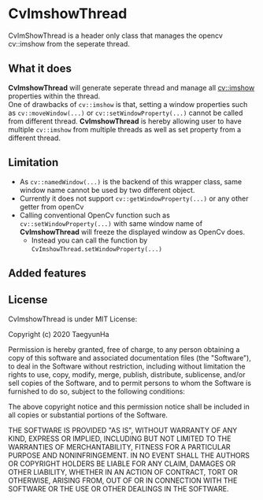 # CvImshowThread
CvImShowThread is a header only class that manages the opencv cv::imshow from the seperate thread.

## What it does
**CvImshowThread** will generate seperate thread and manage all <cv::imshow> properties within the thread.\
One of drawbacks of ``cv::imshow`` is that, setting a window properties such as `cv::moveWindow(...)` or `cv::setWindowProperty(...)` cannot be called from different thread. **CvImshowThread** is hereby allowing user to have multiple ``cv::imshow`` from multiple threads as well as set property from a different thread.

## Limitation
* As ``cv::namedWindow(...)`` is the backend of this wrapper class, same window name cannot be used by two different object.
* Currently it does not support ```cv::getWindowProperty(...)``` or any other getter from openCv
* Calling conventional OpenCv function such as ```cv::setWindowProperty(...)``` with same window name of **CvImshowThread** will freeze the displayed window as OpenCv does.
  * Instead you can call the function by ``CvImshowThread.setWindowProperty(...)``
  
## Added features

## License
CvImshowThread is under MIT License:

Copyright (c) 2020 TaegyunHa

Permission is hereby granted, free of charge, to any person obtaining a copy
of this software and associated documentation files (the "Software"), to deal
in the Software without restriction, including without limitation the rights
to use, copy, modify, merge, publish, distribute, sublicense, and/or sell
copies of the Software, and to permit persons to whom the Software is
furnished to do so, subject to the following conditions:

The above copyright notice and this permission notice shall be included in all
copies or substantial portions of the Software.

THE SOFTWARE IS PROVIDED "AS IS", WITHOUT WARRANTY OF ANY KIND, EXPRESS OR
IMPLIED, INCLUDING BUT NOT LIMITED TO THE WARRANTIES OF MERCHANTABILITY,
FITNESS FOR A PARTICULAR PURPOSE AND NONINFRINGEMENT. IN NO EVENT SHALL THE
AUTHORS OR COPYRIGHT HOLDERS BE LIABLE FOR ANY CLAIM, DAMAGES OR OTHER
LIABILITY, WHETHER IN AN ACTION OF CONTRACT, TORT OR OTHERWISE, ARISING FROM,
OUT OF OR IN CONNECTION WITH THE SOFTWARE OR THE USE OR OTHER DEALINGS IN THE
SOFTWARE.
